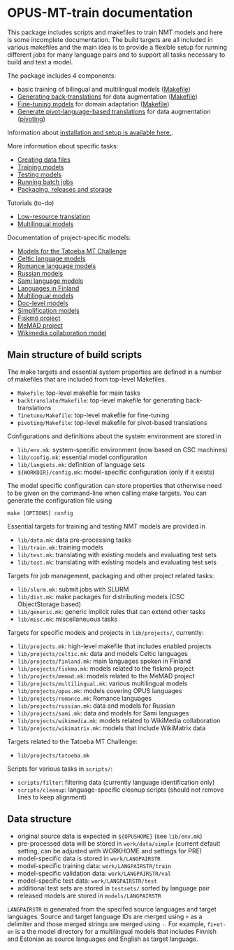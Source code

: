 # OPUS-MT-train documentation

This package includes scripts and makefiles to train NMT models and here is some incomplete documentation.
The build targets are all included in various makefiles and the main idea is to provide a flexible setup for running different jobs for many language pairs and to support all tasks necessary to build and test a model.

The package includes 4 components:

* basic training of bilingual and multilingual models ([Makefile](https://github.com/Helsinki-NLP/OPUS-MT-train/blob/master/Makefile))
* [Generating back-translations](https://github.com/Helsinki-NLP/OPUS-MT-train/blob/master/backtranslate/README.md) for data augmentation ([Makefile](https://github.com/Helsinki-NLP/OPUS-MT-train/blob/master/backtranslate/Makefile))
* [Fine-tuning models](https://github.com/Helsinki-NLP/OPUS-MT-train/blob/master/finetune/README.md) for domain adaptation ([Makefile](https://github.com/Helsinki-NLP/OPUS-MT-train/blob/master/finetune/Makefile))
* [Generate pivot-language-based translations](https://github.com/Helsinki-NLP/OPUS-MT-train/blob/master/pivoting/README.md) for data augmentation ([pivoting](https://github.com/Helsinki-NLP/OPUS-MT-train/blob/master/pivoting/Makefile))

Information about [installation and setup is available here.](https://github.com/Helsinki-NLP/Opus-MT-train/tree/master/doc/Setup.md).

More information about specific tasks:

* [Creating data files](Data.md)
* [Training models](Train.md)
* [Testing models](Test.md)
* [Running batch jobs](BatchJobs.md)
* [Packaging, releases and storage](ReleaseAndStore.md)


Tutorials (to-do)

* [Low-resource translation](tutorials/low-resource.md)
* [Multilingual models](tutorials/multilingual.md)


Documentation of project-specific models:

* [Models for the Tatoeba MT Challenge](TatoebaChallenge.md)
* [Celtic language models](projects/Celtic.md)
* [Romance language models](projects/Romance.md)
* [Russian models](projects/Russian.md)
* [Sami language models](projects/Sami.md)
* [Languages in Finland](projects/Finland.md)
* [Multilingual models](projects/Multilingual.md)
* [Doc-level models](projects/Doclevel.md)
* [Simplification models](projects/Simplify.md)
* [Fiskmö project](projects/fiskmo.md)
* [MeMAD project](projects/memad.md)
* [Wikimedia collaboration model](projects/Wikimedia.md)





## Main structure of build scripts


The make targets and essential system properties are defined in a number of makefiles that are included from top-level Makefiles.

* `Makefile`: top-level makefile for main tasks
* `backtranslate/Makefile`: top-level makefile for generating back-translations
* `finetune/Makefile`: top-level makefile for fine-tuning
* `pivoting/Makefile`: top-level makefile for pivot-based translations


Configurations and definitions about the system environment are stored in

* `lib/env.mk`: system-specific environment (now based on CSC machines)
* `lib/config.mk`: essential model configuration
* `lib/langsets.mk`: definition of language sets
* `${WORKDIR}/config.mk`: model-specific configuration (only if it exists)

The model specific configuration can store properties that otherwise need to be given on the command-line when calling make targets. You can generate the configuration file using

```
make [OPTIONS] config
```


Essential targets for training and testing NMT models are provided in

* `lib/data.mk`: data pre-processing tasks
* `lib/train.mk`: training models
* `lib/test.mk`: translating with existing models and evaluating test sets
* `lib/test.mk`: translating with existing models and evaluating test sets


Targets for job management, packaging and other project related tasks:

* `lib/slurm.mk`: submit jobs with SLURM
* `lib/dist.mk`: make packages for distributing models (CSC ObjectStorage based)
* `lib/generic.mk`: generic implicit rules that can extend other tasks
* `lib/misc.mk`: miscellaneuous tasks


Targets for specific models and projects in `lib/projects/`, currently:


* `lib/projects.mk`: high-level makefile that includes enabled projects
* `lib/projects/celtic.mk`: data and models Celtic languages
* `lib/projects/finland.mk`: main languages spoken in Finland
* `lib/projects/fiskmo.mk`: models related to the fiskmö project
* `lib/projects/memad.mk`: models related to the MeMAD project
* `lib/projects/multilingual.mk`: various multilingual models
* `lib/projects/opus.mk`: models covering OPUS languages
* `lib/projects/romance.mk`: Romance languages
* `lib/projects/russian.mk`: data and models for Russian
* `lib/projects/sami.mk`: data and models for Sami languages
* `lib/projects/wikimedia.mk`: models related to WikiMedia collaboration
* `lib/projects/wikimatrix.mk`: models that include WikiMatrix data


Targets related to the Tatoeba MT Challenge:

* `lib/projects/tatoeba.mk`


Scripts for various tasks in `scripts/`:

* `scripts/filter`: filtering data (currently language identification only)
* `scripts/cleanup`: language-specific cleanup scripts (should not remove lines to keep alignment)



## Data structure

* original source data is expected in `${OPUSHOME}` (see `lib/env.mk`)
* pre-processed data will be stored in `work/data/simple` (current default setting, can be adjusted with WORKHOME and settings for PRE)
* model-specific data is stored in `work/LANGPAIRSTR`
* model-specific training data: `work/LANGPAIRSTR/train`
* model-specific validation data: `work/LANGPAIRSTR/val`
* model-specific test data: `work/LANGPAIRSTR/test`
* additional test sets are stored in `testsets/` sorted by language pair
* released models are stored in `models/LANGPAIRSTR`


`LANGPAIRSTR` is generated from the specifed source languages and target languages. Source and target language IDs are merged using `+` as a delimiter and those merged strings are merged using `-`. For example, `fi+et-en` is a the model directory for a multilingual models that includes Finnish and Estonian as source languages and English as target language.



